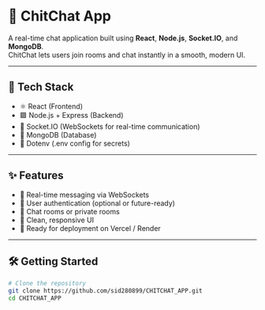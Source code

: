 # 💬 ChitChat App

A real-time chat application built using **React**, **Node.js**, **Socket.IO**, and **MongoDB**.  
ChitChat lets users join rooms and chat instantly in a smooth, modern UI.

---

## 🚀 Tech Stack

- ⚛️ React (Frontend)
- 🟩 Node.js + Express (Backend)
- 📡 Socket.IO (WebSockets for real-time communication)
- 🍃 MongoDB (Database)
- 🔐 Dotenv (.env config for secrets)

---

## ✨ Features

- 🔁 Real-time messaging via WebSockets
- 🔐 User authentication (optional or future-ready)
- 💬 Chat rooms or private rooms
- 🎯 Clean, responsive UI
- 🚀 Ready for deployment on Vercel / Render

---

## 🛠️ Getting Started

```bash
# Clone the repository
git clone https://github.com/sid280899/CHITCHAT_APP.git
cd CHITCHAT_APP
```
